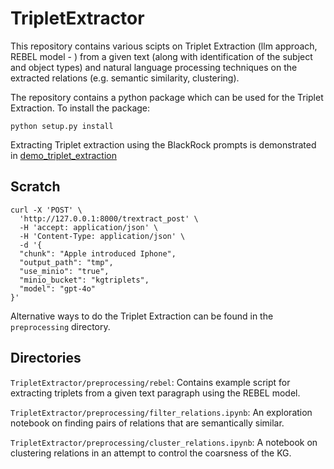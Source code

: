 # TripletExtractor

This repository contains various scipts on Triplet Extraction (llm approach, REBEL model - ) from a given text (along with identification of the subject and object types) and natural language processing techniques on the extracted relations (e.g. semantic similarity, clustering).

The repository contains a python package which can be used for the Triplet Extraction. To install the package:

```
python setup.py install
```

Extracting Triplet extraction using the BlackRock prompts is demonstrated in [demo_triplet_extraction](examples/demo_kgtrip.ipynb)

## Scratch

```
curl -X 'POST' \
  'http://127.0.0.1:8000/trextract_post' \
  -H 'accept: application/json' \
  -H 'Content-Type: application/json' \
  -d '{
  "chunk": "Apple introduced Iphone",
  "output_path": "tmp",
  "use_minio": "true",
  "minio_bucket": "kgtriplets",
  "model": "gpt-4o"
}'
```

Alternative ways to do the Triplet Extraction can be found in the `preprocessing` directory.

## Directories

`TripletExtractor/preprocessing/rebel`: Contains example script for extracting triplets from a given text paragraph using the REBEL model.

`TripletExtractor/preprocessing/filter_relations.ipynb`: An exploration notebook on finding pairs of relations that are semantically similar.

`TripletExtractor/preprocessing/cluster_relations.ipynb`: A notebook on clustering relations in an attempt to control the coarsness of the KG.
